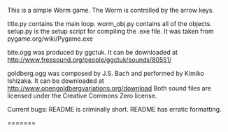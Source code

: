 
This is a simple Worm game. The Worm is controlled by the arrow keys.

title.py contains the main loop.
worm_obj.py contains all of the objects.
setup.py is the setup script for compiling the .exe file. It was taken from pygame.org/wiki/Pygame.exe

bite.ogg was produced by ggctuk. It can be downloaded at http://www.freesound.org/people/ggctuk/sounds/80551/

goldberg.ogg was composed by J.S. Bach and performed by Kimiko Ishizaka. It can be downloaded at http://www.opengoldbergvariations.org/download
Both sound files are licensed under the Creative Commons Zero license.

Current bugs:
README is criminally short.
README has erratic formatting.

=======
